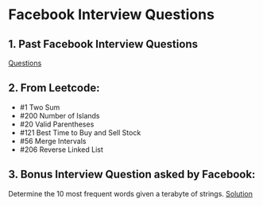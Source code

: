 # Facebook Interview Questions

## 1. Past Facebook Interview Questions 

[Questions](https://www.glassdoor.ca/Interview/Facebook-Software-Engineer-Interview-Questions-EI_IE40772.0,8_KO9,26.htm)

## 2. From Leetcode:

- #1 Two Sum    
- #200 Number of Islands    
- #20 Valid Parentheses    
- #121 Best Time to Buy and Sell Stock    
- #56 Merge Intervals    
- #206 Reverse Linked List     

## 3. Bonus Interview Question asked by Facebook:

Determine the 10 most frequent words given a terabyte of strings. [Solution](https://stackoverflow.com/questions/12525455/most-frequent-words-in-a-terabyte-of-data)